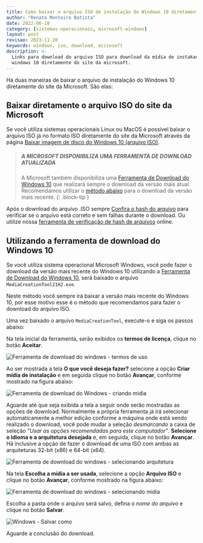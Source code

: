 ```yaml
---
title: Como baixar o arquivo ISO de instalação do Windows 10 diretamente do site da Microsoft
author: "Renato Monteiro Batista"
date: 2022-06-18
category: [sistemas-operacionais, microsoft-windows]
layout: post
revisao: 2023-11-20
keywords: windows, iso, download, microsoft
description: >-
  Links para download do arquivo ISO para download da mídia de instakacão do
  windows 10 diretamente do site da microsoft.
---
```


Há duas maneiras de baixar o arquivo de instalação do Windows 10 diretamente do site da Microsoft. São elas:

## Baixar diretamente o arquivo ISO do site da Microsoft

Se você utiliza sistemas operacionais Linux ou MacOS é possível baixar o arquivo ISO já no formato ISO diretamente do site da Microsoft através da página [Baixar imagem de disco do Windows 10 (arquivo ISO)](https://www.microsoft.com/pt-br/software-download/windows10ISO).

> ##### A MICROSOFT DISPONIBILIZA UMA FERRAMENTA DE DOWNLOAD ATUALIZADA
>
> A Microsoft também disponibiliza uma [Ferramenta de Download do Windows 10](como-baixar-o-arquivo-iso-de-instalacao-do-windows-10-diretamente-do-site-da-microsoft.md#utilizando-a-ferramenta-de-download-do-windows-10) que realizará sempre o download da versão mais atual. Recomendamos utilizar o [método abaixo](como-baixar-o-arquivo-iso-de-instalacao-do-windows-10-diretamente-do-site-da-microsoft.md#utilizando-a-ferramenta-de-download-do-windows-10) para o download da versão mais recente.
{: .block-tip }

Após o download do arquivo .ISO sempre [Confira o hash do arquivo](https://ajuda.rmbinformatica.com.br/sistemas-operacionais/microsoft-windows/cmd#calculando-o-hash-md5--ou-sha1-de-um-arquivo-no-windows-via-prompt-de-comando) para verificar se o arquivo está correto e sem falhas durante o download. Ou utilize nossa [ferramenta de verificação de hash de arquivos](https://rmbinformatica.com.br/hash.php) online.

## Utilizando a ferramenta de download do Windows 10

Se você utiliza sistema operacional Microsoft Windows, você pode fazer o download da versão mais recente do Windows 10 utilizando a [Ferramenta de Download do Windows 10](https://go.microsoft.com/fwlink/?LinkId=691209), será baixado o arquivo `MediaCreationTool21H2.exe`.

Neste método você sempre irá baixar a versão mais recente do Windows 10, por esse motivo esse é o método que recomendamos para fazer o download do arquivo ISO.

Uma vez baixado o arquivo `MediaCreationTool`, execute-o e siga os passos abaixo:

Na tela inicial da ferramenta, serão exibidos os **termos de licença**, clique no botão **Aceitar**.

![Ferramenta de download do windows - termos de uso]({{site.img}}instalador-windows-termos-de-uso.png)

Ao ser mostrada a tela **O que você deseja fazer?** selecione a opção **Criar mídia de instalação** e em seguida clique no botão **Avançar**, conforme mostrado na figura abaixo:

![Ferramenta de download do Windows - criando midia]({{site.img}}instalador-windows-criando-midia.png)

Aguarde até que seja exibida a tela a seguir onde serão mostradas as opções de download. Normalmente a própria ferramenta já irá selecionar automaticamente a melhor edição conforme a máquina onde está sendo realizado o download, você pode mudar a seleção _desmarcando_ a caixa de seleção "_Usar as opções recomendadas para este computador"_. **Selecione o idioma e a arquitetura desejada** e, em seguida, clique no botão **Avançar**. Há inclusive a opção de fazer o download de uma ISO com ambas as arquiteturas 32-bit (x86) e 64-bit (x64).

![Ferramenta de download do windows - selecionando arquitetura]({{site.img}}instalador-windows-selecao-arquitetura.png)

Na tela **Escolha a mídia a ser usada**, selecione a opção **Arquivo ISO** e clique no botão **Avançar**, conforme mostrado na figura abaixo:

![Ferramenta de download do windows - selecionando midia]({{site.img}}ferramenta-download-windows-seletor-midia.png)

Escolha a pasta onde o arquivo será salvo, defina o _nome do arquivo_ e clique no botão **Salvar**.

![Windows - Salvar como]({{site.img}}windows-salvar-como-iso-windows.png)

Aguarde a conclusão do download.